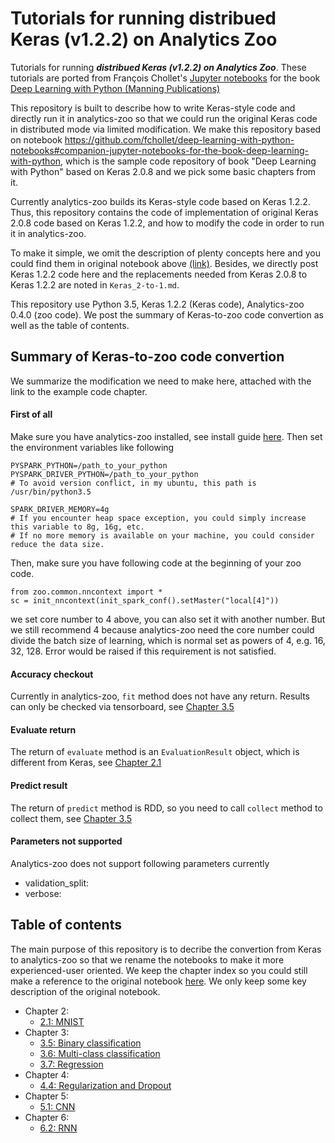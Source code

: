 # Tutorials for running distribued Keras (v1.2.2) on Analytics Zoo
Tutorials for running _**distribued Keras (v1.2.2) on Analytics Zoo**_. These tutorials are ported from François Chollet's [Jupyter notebooks](https://github.com/fchollet/deep-learning-with-python-notebooks) for the book [Deep Learning with Python (Manning Publications)](https://www.manning.com/books/deep-learning-with-python?a_aid=keras&a_bid=76564dff)

This repository is built to describe how to write Keras-style code and directly run it in analytics-zoo so that we could run the original Keras code in distributed mode via limited modification. We make this repository based on notebook https://github.com/fchollet/deep-learning-with-python-notebooks#companion-jupyter-notebooks-for-the-book-deep-learning-with-python, which is the sample code repository of book "Deep Learning with Python" based on Keras 2.0.8 and we pick some basic chapters from it. 

Currently analytics-zoo builds its Keras-style code based on Keras 1.2.2. Thus, this repository contains the code of implementation of original Keras 2.0.8 code based on Keras 1.2.2, and how to modify the code in order to run it in analytics-zoo.

To make it simple, we omit the description of plenty concepts here and you could find them in original notebook above [(link)](https://github.com/fchollet/deep-learning-with-python-notebooks#companion-jupyter-notebooks-for-the-book-deep-learning-with-python). Besides, we directly post Keras 1.2.2 code here and the replacements needed from Keras 2.0.8 to Keras 1.2.2 are noted in `Keras_2-to-1.md`.

This repository use Python 3.5, Keras 1.2.2 (Keras code), Analytics-zoo 0.4.0 (zoo code). We post the summary of Keras-to-zoo code convertion as well as the table of contents.

## Summary of Keras-to-zoo code convertion
We summarize the modification we need to make here, attached with the link to the example code chapter.

#### First of all
Make sure you have analytics-zoo installed, see install guide [here](https://analytics-zoo.github.io/master/#PythonUserGuide/install/). Then set the environment variables like following
  
    PYSPARK_PYTHON=/path_to_your_python
    PYSPARK_DRIVER_PYTHON=/path_to_your_python
    # To avoid version conflict, in my ubuntu, this path is /usr/bin/python3.5

    SPARK_DRIVER_MEMORY=4g
    # If you encounter heap space exception, you could simply increase this variable to 8g, 16g, etc. 
    # If no more memory is available on your machine, you could consider reduce the data size.

Then, make sure you have following code at the beginning of your zoo code.
  
    from zoo.common.nncontext import *
    sc = init_nncontext(init_spark_conf().setMaster("local[4]"))
    
we set core number to 4 above, you can also set it with another number. But we still recommend 4 because analytics-zoo need the core number could divide the batch size of learning, which is normal set as powers of 4, e.g. 16, 32, 128. Error would be raised if this requirement is not satisfied.

#### Accuracy checkout
Currently in analytics-zoo, `fit` method does not have any return. Results can only be checked via tensorboard, see [Chapter 3.5]()

#### Evaluate return
The return of `evaluate` method is an `EvaluationResult` object, which is different from Keras, see [Chapter 2.1]()

#### Predict result
The return of `predict` method is RDD, so you need to call `collect` method to collect them, see [Chapter 3.5]()

#### Parameters not supported
Analytics-zoo does not support following parameters currently

* validation_split:
* verbose:

## Table of contents

The main purpose of this repository is to decribe the convertion from Keras to analytics-zoo so that we rename the notebooks to make it more experienced-user oriented. We keep the chapter index so you could still make a reference to the original notebook [here](https://github.com/fchollet/deep-learning-with-python-notebooks#companion-jupyter-notebooks-for-the-book-deep-learning-with-python). We only keep some key description of the original notebook.

* Chapter 2:
    * [2.1: MNIST]()
* Chapter 3:
    * [3.5: Binary classification]()
    * [3.6: Multi-class classification]()
    * [3.7: Regression]()
* Chapter 4:
    * [4.4: Regularization and Dropout]()
* Chapter 5:
    * [5.1: CNN]()
* Chapter 6:
    * [6.2: RNN]()

    
